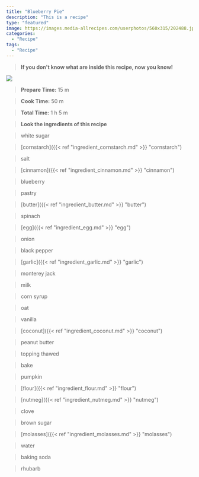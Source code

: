```yaml
---
title: "Blueberry Pie"
description: "This is a recipe"
type: "featured"
image: https://images.media-allrecipes.com/userphotos/560x315/202488.jpg
categories: 
  - "Recipe"
tags: 
  - "Recipe"
---
```



>**If you don't know what are inside this recipe, now you know!**

![](../images/Recipes-Banner.jpg)
> **Prepare Time:** 15 m


> **Cook Time:** 50 m


> **Total Time:** 1 h 5 m

> **Look the ingredients of this recipe**

> white sugar

> [cornstarch]({{< ref "ingredient_cornstarch.md" >}} "cornstarch")

> salt

> [cinnamon]({{< ref "ingredient_cinnamon.md" >}} "cinnamon")

> blueberry

> pastry

> [butter]({{< ref "ingredient_butter.md" >}} "butter")

> spinach

> [egg]({{< ref "ingredient_egg.md" >}} "egg")

> onion

> black pepper

> [garlic]({{< ref "ingredient_garlic.md" >}} "garlic")

> monterey jack

> milk

> corn syrup

> oat

> vanilla

> [coconut]({{< ref "ingredient_coconut.md" >}} "coconut")

> peanut butter

> topping thawed

> bake

> pumpkin

> [flour]({{< ref "ingredient_flour.md" >}} "flour")

> [nutmeg]({{< ref "ingredient_nutmeg.md" >}} "nutmeg")

> clove

> brown sugar

> [molasses]({{< ref "ingredient_molasses.md" >}} "molasses")

> water

> baking soda

> rhubarb

